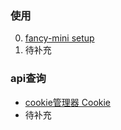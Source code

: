 ### 使用
0. [fancy-mini setup](./tutorial-0-getStarted.html)
1. 待补充

### api查询
- [cookie管理器 Cookie](./Cookie.html)
- 待补充